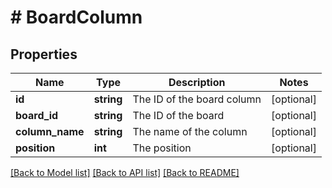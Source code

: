 # # BoardColumn

## Properties

Name | Type | Description | Notes
------------ | ------------- | ------------- | -------------
**id** | **string** | The ID of the board column | [optional] 
**board_id** | **string** | The ID of the board | [optional] 
**column_name** | **string** | The name of the column | [optional] 
**position** | **int** | The position | [optional] 

[[Back to Model list]](../../README.md#documentation-for-models) [[Back to API list]](../../README.md#documentation-for-api-endpoints) [[Back to README]](../../README.md)


